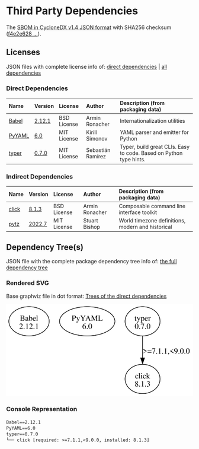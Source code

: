 # Third Party Dependencies

<!--[[[fill sbom_sha256()]]]-->
The [SBOM in CycloneDX v1.4 JSON format](https://git.sr.ht/~sthagen/kiertotie/blob/default/sbom/cdx.json) with SHA256 checksum ([f4e2e628 ...](https://git.sr.ht/~sthagen/kiertotie/blob/default/sbom/cdx.json.sha256 "sha256:f4e2e628d1917251dfc87ea7c3101cafdb0804977694d1b01ebe402f97ea18a2")).
<!--[[[end]]] (checksum: 2bc9086529d19c3d537033907ea5cd1d)-->
## Licenses 

JSON files with complete license info of: [direct dependencies](direct-dependency-licenses.json) | [all dependencies](all-dependency-licenses.json)

### Direct Dependencies

<!--[[[fill direct_dependencies_table()]]]-->
| Name                                       | Version                                          | License     | Author            | Description (from packaging data)                                  |
|:-------------------------------------------|:-------------------------------------------------|:------------|:------------------|:-------------------------------------------------------------------|
| [Babel](https://babel.pocoo.org/)          | [2.12.1](https://pypi.org/project/Babel/2.12.1/) | BSD License | Armin Ronacher    | Internationalization utilities                                     |
| [PyYAML](https://pyyaml.org/)              | [6.0](https://pypi.org/project/PyYAML/6.0/)      | MIT License | Kirill Simonov    | YAML parser and emitter for Python                                 |
| [typer](https://github.com/tiangolo/typer) | [0.7.0](https://pypi.org/project/typer/0.7.0/)   | MIT License | Sebastián Ramírez | Typer, build great CLIs. Easy to code. Based on Python type hints. |
<!--[[[end]]] (checksum: 0e6ea983ea6fed49a5a31ced9c588297)-->

### Indirect Dependencies

<!--[[[fill indirect_dependencies_table()]]]-->
| Name                                          | Version                                         | License     | Author         | Description (from packaging data)                 |
|:----------------------------------------------|:------------------------------------------------|:------------|:---------------|:--------------------------------------------------|
| [click](https://palletsprojects.com/p/click/) | [8.1.3](https://pypi.org/project/click/8.1.3/)  | BSD License | Armin Ronacher | Composable command line interface toolkit         |
| [pytz](http://pythonhosted.org/pytz)          | [2022.7](https://pypi.org/project/pytz/2022.7/) | MIT License | Stuart Bishop  | World timezone definitions, modern and historical |
<!--[[[end]]] (checksum: 2c34b77f1e6b53373df0b3208fb6d51b)-->

## Dependency Tree(s)

JSON file with the complete package dependency tree info of: [the full dependency tree](package-dependency-tree.json)

### Rendered SVG

Base graphviz file in dot format: [Trees of the direct dependencies](package-dependency-tree.dot.txt)

<img src="./package-dependency-tree.svg" alt="Trees of the direct dependencies" title="Trees of the direct dependencies"/>

### Console Representation

<!--[[[fill dependency_tree_console_text()]]]-->
````console
Babel==2.12.1
PyYAML==6.0
typer==0.7.0
└── click [required: >=7.1.1,<9.0.0, installed: 8.1.3]
````
<!--[[[end]]] (checksum: 9c70555c6b4347f6e214a27a6961b068)-->
